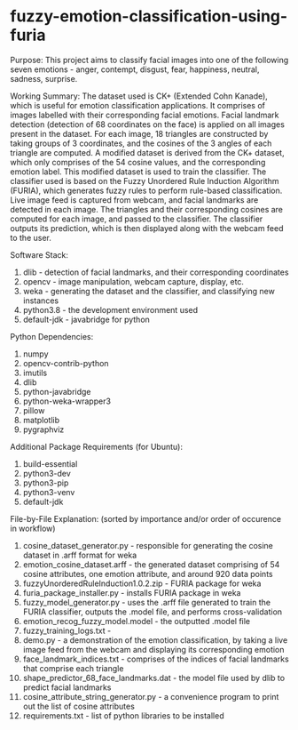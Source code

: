 # fuzzy-emotion-classification-using-furia

Purpose:
This project aims to classify facial images into one of the following seven emotions - anger, contempt, disgust, fear, happiness, neutral, sadness, surprise.

Working Summary:
The dataset used is CK+ (Extended Cohn Kanade), which is useful for emotion classification applications. It comprises of images labelled with their corresponding facial emotions. Facial landmark detection (detection of 68 coordinates on the face) is applied on all images present in the dataset. For each image, 18 triangles are constructed by taking groups of 3 coordinates, and the cosines of the 3 angles of each triangle are computed. A modified dataset is derived from the CK+ dataset, which only comprises of the 54 cosine values, and the corresponding emotion label. This modified dataset is used to train the classifier. The classifier used is based on the Fuzzy Unordered Rule Induction Algorithm (FURIA), which generates fuzzy rules to perform rule-based classification. Live image feed is captured from webcam, and facial landmarks are detected in each image. The triangles and their corresponding cosines are computed for each image, and passed to the classifier. The classifier outputs its prediction, which is then displayed along with the webcam feed to the user.

Software Stack:
1. dlib - detection of facial landmarks, and their corresponding coordinates
2. opencv - image manipulation, webcam capture, display, etc.
3. weka - generating the dataset and the classifier, and classifying new instances
4. python3.8 - the development environment used
5. default-jdk - javabridge for python

Python Dependencies:
1. numpy
2. opencv-contrib-python
3. imutils
4. dlib
5. python-javabridge
6. python-weka-wrapper3
7. pillow
8. matplotlib
9. pygraphviz

Additional Package Requirements (for Ubuntu):
1. build-essential
2. python3-dev
3. python3-pip
4. python3-venv
5. default-jdk

File-by-File Explanation:
(sorted by importance and/or order of occurence in workflow)
1. cosine_dataset_generator.py - responsible for generating the cosine dataset in .arff format for weka
2. emotion_cosine_dataset.arff - the generated dataset comprising of 54 cosine attributes, one emotion attribute, and around 920 data points
3. fuzzyUnorderedRuleInduction1.0.2.zip - FURIA package for weka
4. furia_package_installer.py - installs FURIA package in weka
5. fuzzy_model_generator.py - uses the .arff file generated to train the FURIA classifier, outputs the .model file, and performs cross-validation
6. emotion_recog_fuzzy_model.model - the outputted .model file
7. fuzzy_training_logs.txt - 
8. demo.py - a demonstration of the emotion classification, by taking a live image feed from the webcam and displaying its corresponding emotion
9. face_landmark_indices.txt - comprises of the indices of facial landmarks that comprise each triangle
10. shape_predictor_68_face_landmarks.dat - the model file used by dlib to predict facial landmarks 
11. cosine_attribute_string_generator.py - a convenience program to print out the list of cosine attributes
12. requirements.txt - list of python libraries to be installed
